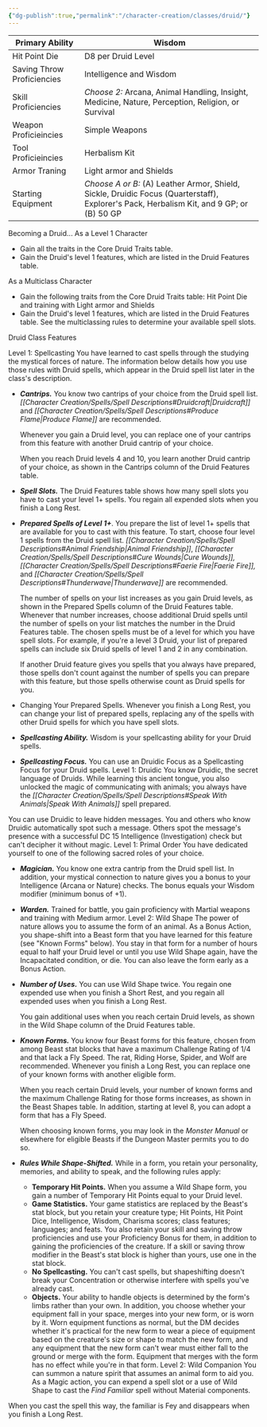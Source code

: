 ```yaml
---
{"dg-publish":true,"permalink":"/character-creation/classes/druid/"}
---
```




| Primary Ability            | Wisdom                                                                                                                                   |
| -------------------------- | ---------------------------------------------------------------------------------------------------------------------------------------- |
| Hit Point Die              | D8 per Druid Level                                                                                                                       |
| Saving Throw Proficiencies | Intelligence and Wisdom                                                                                                                  |
| Skill Proficiencies        | *Choose 2:* Arcana, Animal Handling, Insight, Medicine, Nature, Perception, Religion, or Survival                                        |
| Weapon Proficieincies      | Simple Weapons                                                                                                                           |
| Tool Proficieincies        | Herbalism Kit                                                                                                                            |
| Armor Traning              | Light armor and Shields                                                                                                                  |
| Starting Equipment         | *Choose A or B:* (A) Leather Armor, Shield, Sickle, Druidic Focus (Quarterstaff), Explorer's Pack, Herbalism Kit, and 9 GP; or (B) 50 GP |

Becoming a Druid...
As a Level 1 Character
- Gain all the traits in the Core Druid Traits table.
- Gain the Druid's level 1 features, which are listed in the Druid Features table.

As a Multiclass Character
- Gain the following traits from the Core Druid Traits table: Hit Point Die and training with Light armor and Shields
- Gain the Druid's level 1 features, which are listed in the Druid Features table. See the multiclassing rules to determine your available spell slots.

Druid Class Features


Level 1: Spellcasting
You have learned to cast spells through the studying the mystical forces of nature. The information below details how you use those rules with Druid spells, which appear in the Druid spell list later in the class's description.
- ***Cantrips.*** You know two cantrips of your choice from the Druid spell list. *[[Character Creation/Spells/Spell Descriptions#Druidcraft\|Druidcraft]]* and *[[Character Creation/Spells/Spell Descriptions#Produce Flame\|Produce Flame]]* are recommended.
  
  Whenever you gain a Druid level, you can replace one of your cantrips from this feature with another Druid cantrip of your choice. 
  
  When you reach Druid levels 4 and 10, you learn another Druid cantrip of your choice, as shown in the Cantrips column of the Druid Features table.
- ***Spell Slots.*** The Druid Features table shows how many spell slots you have to cast your level 1+ spells. You regain all expended slots when you finish a Long Rest.
- ***Prepared Spells of Level 1+***. You prepare the list of level 1+ spells that are available for you to cast with this feature. To start, choose four level 1 spells from the Druid spell list. *[[Character Creation/Spells/Spell Descriptions#Animal Friendship\|Animal Friendship]]*, *[[Character Creation/Spells/Spell Descriptions#Cure Wounds\|Cure Wounds]],* *[[Character Creation/Spells/Spell Descriptions#Faerie Fire\|Faerie Fire]],* and *[[Character Creation/Spells/Spell Descriptions#Thunderwave\|Thunderwave]]* are recommended.

  The number of spells on your list increases as you gain Druid levels, as shown in the Prepared Spells column of the Druid Features table. Whenever that number increases, choose additional Druid spells until the number of spells on your list matches the number in the Druid Features table. The chosen spells must be of a level for which you have spell slots. For example, if you're a level 3 Druid, your list of prepared spells can include six Druid spells of level 1 and 2 in any combination.

  If another Druid feature gives you spells that you always have prepared, those spells don't count against the number of spells you can prepare with this feature, but those spells otherwise count as Druid spells for you. 
  
- Changing Your Prepared Spells. Whenever you finish a Long Rest, you can change your list of prepared spells, replacing any of the spells with other Druid spells for which you have spell slots.
- ***Spellcasting Ability.*** Wisdom is your spellcasting ability for your Druid spells.
- ***Spellcasting Focus.*** You can use an Druidic Focus as a Spellcasting Focus for your Druid spells.
Level 1: Druidic
You know Druidic, the secret language of Druids. While learning this ancient tongue, you also unlocked the magic of communicating with animals; you always have the *[[Character Creation/Spells/Spell Descriptions#Speak With Animals\|Speak With Animals]]* spell prepared.

You can use Druidic to leave hidden messages. You and others who know Druidic automatically spot such a message. Others spot the message's presence with a successful DC 15 Intelligence (Investigation) check but can't decipher it without magic.
Level 1: Primal Order
You have dedicated yourself to one of the following sacred roles of your choice.
- ***Magician.*** You know one extra cantrip from the Druid spell list. In addition, your mystical connection to nature gives you a bonus to your Intelligence (Arcana or Nature) checks. The bonus equals your Wisdom modifier (minimum bonus of +1).
- ***Warden.*** Trained for battle, you gain proficiency with Martial weapons and training with Medium armor.
Level 2: Wild Shape
The power of nature allows you to assume the form of an animal. As a Bonus Action, you shape-shift into a Beast form that you have learned for this feature (see "Known Forms" below). You stay in that form for a number of hours equal to half your Druid level or until you use Wild Shape again, have the Incapacitated condition, or die. You can also leave the form early as a Bonus Action.
- ***Number of Uses.*** You can use Wild Shape twice. You regain one expended use when you finish a Short Rest, and you regain all expended uses when you finish a Long Rest.
  
  You gain additional uses when you reach certain Druid levels, as shown in the Wild Shape column of the Druid Features table.
- ***Known Forms.*** You know four Beast forms for this feature, chosen from among Beast stat blocks that have a maximum Challenge Rating of 1/4 and that lack a Fly Speed. The rat, Riding Horse, Spider, and Wolf are recommended. Whenever you finish a Long Rest, you can replace one of your known forms with another eligible form.
  
  When you reach certain Druid levels, your number of known forms and the maximum Challenge Rating for those forms increases, as shown in the Beast Shapes table. In addition, starting at level 8, you can adopt a form that has a Fly Speed.
  
  When choosing known forms, you may look in the *Monster Manual* or elsewhere for eligible Beasts if the Dungeon Master permits you to do so.


- ***Rules While Shape-Shifted.*** While in a form, you retain your personality, memories, and ability to speak, and the following rules apply:
	- **Temporary Hit Points.** When you assume a Wild Shape form, you gain a number of Temporary Hit Points equal to your Druid level.
	- **Game Statistics.** Your game statistics are replaced by the Beast's stat block, but you retain your creature type; Hit Points, Hit Point Dice, Intelligence, Wisdom, Charisma scores; class features; languages; and feats. You also retain your skill and saving throw proficiencies and use your Proficiency Bonus for them, in addition to gaining the proficiencies of the creature. If a skill or saving throw modifier in the Beast's stat block is higher than yours, use one in the stat block.
	- **No Spellcasting.** You can't cast spells, but shapeshifting doesn't break your Concentration or otherwise interfere with spells you've already cast.
	- **Objects.** Your ability to handle objects is determined by the form's limbs rather than your own. In addition, you choose whether your equipment fall in your space, merges into your new form, or is worn by it. Worn equipment functions as normal, but the DM decides whether it's practical for the new form to wear a piece of equipment based on the creature's size or shape to match the new form, and any equipment that the new form can't wear must either fall to the ground or merge with the form. Equipment that merges with the form has no effect while you're in that form.
Level 2: Wild Companion
You can summon a nature spirit that assumes an animal form to aid you. As a Magic action, you can expend a spell slot or a use of Wild Shape to cast the *Find Familiar* spell without Material components.

When you cast the spell this way, the familiar is Fey and disappears when you finish a Long Rest. 